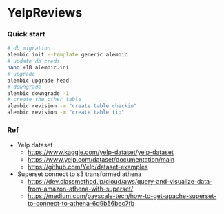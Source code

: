 # YelpReviews

### Quick start
```bash
# db migration 
alembic init --template generic alembic
# update db creds
nano +18 alembic.ini
# upgrade 
alembic upgrade head
# downgrade 
alembic downgrade -1
# create the other table 
alembic revision -m "create table checkin"
alembic revision -m "create table tip"

```

### Ref
- Yelp dataset 
	- https://www.kaggle.com/yelp-dataset/yelp-dataset
	- https://www.yelp.com/dataset/documentation/main
	- https://github.com/Yelp/dataset-examples
- Superset connect to s3 transformed athena
	- https://dev.classmethod.jp/cloud/aws/query-and-visualize-data-from-amazon-athena-with-superset/
	- https://medium.com/payscale-tech/how-to-get-apache-superset-to-connect-to-athena-6d9b56bec7fb
